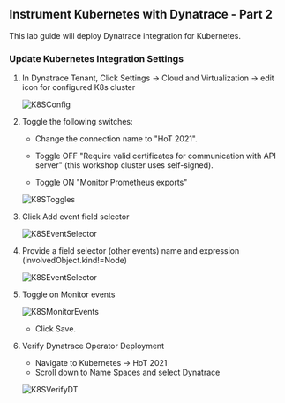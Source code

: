 ## Instrument Kubernetes with Dynatrace - Part 2

This lab guide will deploy Dynatrace integration for Kubernetes.

### Update Kubernetes Integration Settings

1. In Dynatrace Tenant, Click Settings -> Cloud and Virtualization -> edit icon for configured K8s cluster

   ![K8SConfig](/Dynatrace%20for%20Cloud%20Operators%20(K8s)/assets/images/011_k8sUI.png)    

3. Toggle the following switches:
   - Change the connection name to "HoT 2021".

   - Toggle OFF "Require valid certificates for communication with API server" (this workshop cluster uses self-signed).

   - Toggle ON "Monitor Prometheus exports"
   
   ![K8SToggles](/Dynatrace%20for%20Cloud%20Operators%20(K8s)/assets/images/012_k8sSlider.png)

4. Click Add event field selector

   ![K8SEventSelector](/Dynatrace%20for%20Cloud%20Operators%20(K8s)/assets/images/013_k8sEvents.png)

5. Provide a field selector (other events) name and expression (involvedObject.kind!=Node)

   ![K8SEventSelector](/Dynatrace%20for%20Cloud%20Operators%20(K8s)/assets/images/014_k8sEventsS.png)

6. Toggle on Monitor events

   ![K8SMonitorEvents](/Dynatrace%20for%20Cloud%20Operators%20(K8s)/assets/images/015_k8sUISave.png)
   
   - Click Save. 

7. Verify Dynatrace Operator Deployment
   
   - Navigate to Kubernetes -> HoT 2021 
   - Scroll down to Name Spaces and select Dynatrace
   
   ![K8SVerifyDT](/Dynatrace%20for%20Cloud%20Operators%20(K8s)/assets/images/016_VerifyDT.png)
